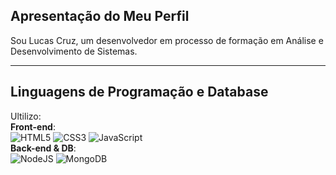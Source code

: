 ## Apresentação do Meu Perfil 

Sou Lucas Cruz, um desenvolvedor em processo de formação em Análise e Desenvolvimento de Sistemas.

---
## Linguagens de Programação e Database
Ultilizo: 
</br>
**Front-end**: 
</br>
![HTML5](https://img.shields.io/badge/HTML5-E34F26?style=for-the-badge&logo=html5&logoColor=black)
![CSS3](https://img.shields.io/badge/CSS3-1572B6?style=for-the-badge&logo=css3&logoColor=blue)
![JavaScript](https://img.shields.io/badge/JavaScript-F7DF1E?style=for-the-badge&logo=javascript&logoColor=white)
</br>
**Back-end & DB**:
</br>
![NodeJS](https://img.shields.io/badge/node.js-6DA55F?style=for-the-badge&logo=node.js&logoColor=black)
![MongoDB](https://img.shields.io/badge/MongoDB-%234ea94b.svg?style=for-the-badge&logo=mongodb&logoColor=gray)
